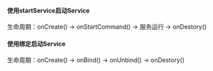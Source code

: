 #### 使用startService启动Service
生命周期：onCreate() -> onStartCommand() -> 服务运行 -> onDestory()

#### 使用绑定启动Service
生命周期：onCreate() -> onBind() -> onUnbind() -> onDestory()

